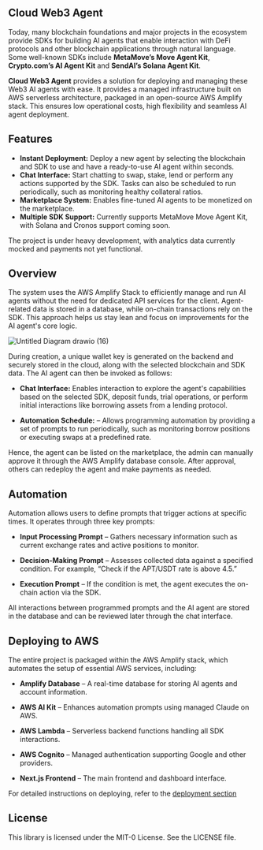 ## Cloud Web3 Agent

Today, many blockchain foundations and major projects in the ecosystem provide SDKs for building AI agents that enable interaction with DeFi protocols and other blockchain applications through natural language. Some well-known SDKs include **MetaMove’s Move Agent Kit**, **Crypto.com’s AI Agent Kit** and **SendAI’s Solana Agent Kit**.

**Cloud Web3 Agent** provides a solution for deploying and managing these Web3 AI agents with ease. It provides a managed infrastructure built on AWS serverless architecture, packaged in an open-source AWS Amplify stack. This ensures low operational costs, high flexibility and seamless AI agent deployment.

## Features

- **Instant Deployment:** Deploy a new agent by selecting the blockchain and SDK to use and have a ready-to-use AI agent within seconds.
- **Chat Interface:** Start chatting to swap, stake, lend or perform any actions supported by the SDK. Tasks can also be scheduled to run periodically, such as monitoring healthy collateral ratios.
- **Marketplace System:** Enables fine-tuned AI agents to be monetized on the marketplace.
- **Multiple SDK Support:** Currently supports MetaMove Move Agent Kit, with Solana and Cronos support coming soon.

The project is under heavy development, with analytics data currently mocked and payments not yet functional.

## Overview

The system uses the AWS Amplify Stack to efficiently manage and run AI agents without the need for dedicated API services for the client. Agent-related data is stored in a database, while on-chain transactions rely on the SDK. This approach helps us stay lean and focus on improvements for the AI agent's core logic.

![Untitled Diagram drawio (16)](https://github.com/user-attachments/assets/8c904cec-5c41-4eb4-929d-5c52cfba7b3f)

During creation, a unique wallet key is generated on the backend and securely stored in the cloud, along with the selected blockchain and SDK data. The AI agent can then be invoked as follows:

- **Chat Interface:** Enables interaction to explore the agent's capabilities based on the selected SDK, deposit funds, trial operations, or perform initial interactions like borrowing assets from a lending protocol.

- **Automation Schedule:** – Allows programming automation by providing a set of prompts to run periodically, such as monitoring borrow positions or executing swaps at a predefined rate.

Hence, the agent can be listed on the marketplace, the admin can manually approve it through the AWS Amplify database console. After approval, others can redeploy the agent and make payments as needed.

## Automation

Automation allows users to define prompts that trigger actions at specific times. It operates through three key prompts:

- **Input Processing Prompt** – Gathers necessary information such as current exchange rates and active positions to monitor.

- **Decision-Making Prompt** – Assesses collected data against a specified condition. For example, “Check if the APT/USDT rate is above 4.5.”

- **Execution Prompt** – If the condition is met, the agent executes the on-chain action via the SDK.

All interactions between programmed prompts and the AI agent are stored in the database and can be reviewed later through the chat interface.

## Deploying to AWS

The entire project is packaged within the AWS Amplify stack, which automates the setup of essential AWS services, including:

- **Amplify Database** – A real-time database for storing AI agents and account information.

- **AWS AI Kit** – Enhances automation prompts using managed Claude on AWS.

- **AWS Lambda** – Serverless backend functions handling all SDK interactions.

- **AWS Cognito** – Managed authentication supporting Google and other providers.

- **Next.js Frontend** – The main frontend and dashboard interface.

For detailed instructions on deploying, refer to the [deployment section](https://docs.amplify.aws/nextjs/start/quickstart/nextjs-app-router-client-components/#deploy-a-fullstack-app-to-aws)

## License

This library is licensed under the MIT-0 License. See the LICENSE file.
